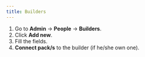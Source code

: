 ```yaml
---
title: Builders
---
```


1. Go to **Admin** -> **People** -> **Builders**.
2. Click **Add new**.
3. Fill the fields.
4. **Connect pack/s** to the builder (if he/she own one).